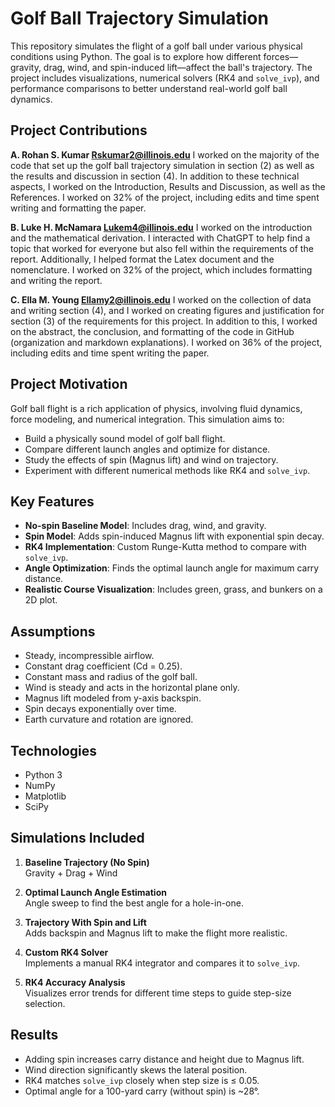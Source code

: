 # Golf Ball Trajectory Simulation 

This repository simulates the flight of a golf ball under various physical conditions using Python. The goal is to explore how different forces—gravity, drag, wind, and spin-induced lift—affect the ball's trajectory. The project includes visualizations, numerical solvers (RK4 and `solve_ivp`), and performance comparisons to better understand real-world golf ball dynamics.

## Project Contributions

**A. Rohan S. Kumar Rskumar2@illinois.edu**
I worked on the majority of the code that set up the golf ball trajectory simulation in section (2) as well as the
results and discussion in section (4). In addition to these technical aspects, I worked on the Introduction, Results and
Discussion, as well as the References. I worked on 32% of the project, including edits and time spent writing and
formatting the paper.

**B. Luke H. McNamara Lukem4@illinois.edu**
I worked on the introduction and the mathematical derivation. I interacted with ChatGPT to help find a topic that
worked for everyone but also fell within the requirements of the report. Additionally, I helped format the Latex document
and the nomenclature. I worked on 32% of the project, which includes formatting and writing the report.

**C. Ella M. Young Ellamy2@illinois.edu**
I worked on the collection of data and writing section (4), and I worked on creating figures and justification for
section (3) of the requirements for this project. In addition to this, I worked on the abstract, the conclusion, and
formatting of the code in GitHub (organization and markdown explanations). I worked on 36% of the project, including
edits and time spent writing the paper.

## Project Motivation

Golf ball flight is a rich application of physics, involving fluid dynamics, force modeling, and numerical integration. This simulation aims to:

- Build a physically sound model of golf ball flight.
- Compare different launch angles and optimize for distance.
- Study the effects of spin (Magnus lift) and wind on trajectory.
- Experiment with different numerical methods like RK4 and `solve_ivp`.

## Key Features

- **No-spin Baseline Model**: Includes drag, wind, and gravity.
- **Spin Model**: Adds spin-induced Magnus lift with exponential spin decay.
- **RK4 Implementation**: Custom Runge-Kutta method to compare with `solve_ivp`.
- **Angle Optimization**: Finds the optimal launch angle for maximum carry distance.
- **Realistic Course Visualization**: Includes green, grass, and bunkers on a 2D plot.

## Assumptions

- Steady, incompressible airflow.
- Constant drag coefficient (Cd = 0.25).
- Constant mass and radius of the golf ball.
- Wind is steady and acts in the horizontal plane only.
- Magnus lift modeled from y-axis backspin.
- Spin decays exponentially over time.
- Earth curvature and rotation are ignored.

## Technologies

- Python 3
- NumPy
- Matplotlib
- SciPy

## Simulations Included

1. **Baseline Trajectory (No Spin)**  
   Gravity + Drag + Wind

2. **Optimal Launch Angle Estimation**  
   Angle sweep to find the best angle for a hole-in-one.

3. **Trajectory With Spin and Lift**  
   Adds backspin and Magnus lift to make the flight more realistic.

4. **Custom RK4 Solver**  
   Implements a manual RK4 integrator and compares it to `solve_ivp`.

5. **RK4 Accuracy Analysis**  
   Visualizes error trends for different time steps to guide step-size selection.

## Results

- Adding spin increases carry distance and height due to Magnus lift.
- Wind direction significantly skews the lateral position.
- RK4 matches `solve_ivp` closely when step size is ≤ 0.05.
- Optimal angle for a 100-yard carry (without spin) is ~28°.

